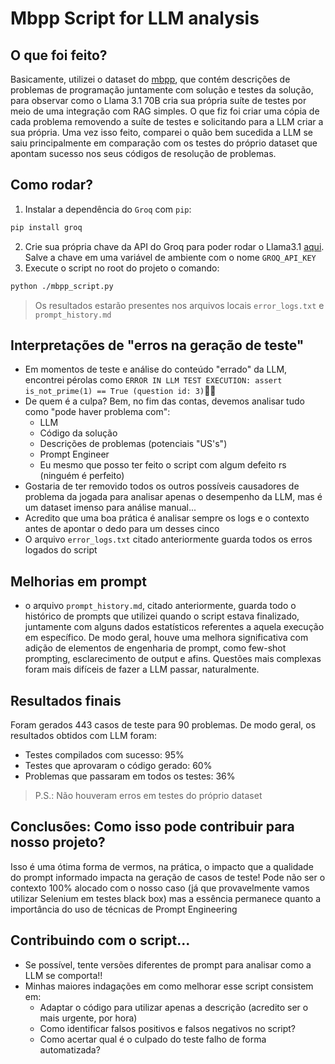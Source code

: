# Mbpp Script for LLM analysis

## O que foi feito?
Basicamente, utilizei o dataset do [mbpp](https://huggingface.co/datasets/google-research-datasets/mbpp), que contém descrições de problemas de programação juntamente com solução e testes da solução, para observar como o Llama 3.1 70B cria sua própria suíte de testes por meio de uma integração com RAG simples. O que fiz foi criar uma cópia de cada problema removendo a suíte de testes e solicitando para a LLM criar a sua própria. Uma vez isso feito, comparei o quão bem sucedida a LLM se saiu principalmente em comparação com os testes do próprio dataset que apontam sucesso nos seus códigos de resolução de problemas.

## Como rodar?
1. Instalar a dependência do `Groq` com `pip`:
```bash
pip install groq
```
2. Crie sua própria chave da API do Groq para poder rodar o Llama3.1 [aqui](https://console.groq.com/keys). Salve a chave em uma variável de ambiente com o nome `GROQ_API_KEY`
3. Execute o script no root do projeto o comando: 
```bash
python ./mbpp_script.py
```
> Os resultados estarão presentes nos arquivos locais `error_logs.txt` e `prompt_history.md`

## Interpretações de "erros na geração de teste"
- Em momentos de teste e análise do conteúdo "errado" da LLM, encontrei pérolas como `ERROR IN LLM TEST EXECUTION: assert is_not_prime(1) == True (question id: 3)`🤦‍♂️
- De quem é a culpa? Bem, no fim das contas, devemos analisar tudo como "pode haver problema com":
  - LLM
  - Código da solução
  - Descrições de problemas (potenciais "US's")
  - Prompt Engineer
  - Eu mesmo que posso ter feito o script com algum defeito rs (ninguém é perfeito)
- Gostaria de ter removido todos os outros possíveis causadores de problema da jogada para analisar apenas o desempenho da LLM, mas é um dataset imenso para análise manual...
- Acredito que uma boa prática é analisar sempre os logs e o contexto antes de apontar o dedo para um desses cinco
- O arquivo `error_logs.txt` citado anteriormente guarda todos os erros logados do script

## Melhorias em prompt
- o arquivo `prompt_history.md`, citado anteriormente, guarda todo o histórico de prompts que utilizei quando o script estava finalizado, juntamente com alguns dados estatísticos referentes a aquela execução em específico. De modo geral, houve uma melhora significativa com adição de elementos de engenharia de prompt, como few-shot prompting, esclarecimento de output e afins. Questões mais complexas foram mais difíceis de fazer a LLM passar, naturalmente.

## Resultados finais
Foram gerados 443 casos de teste para 90 problemas. De modo geral, os resultados obtidos com LLM foram:
- Testes compilados com sucesso: 95%
- Testes que aprovaram o código gerado: 60%
- Problemas que passaram em todos os testes: 36%
> P.S.: Não houveram erros em testes do próprio dataset

## Conclusões: Como isso pode contribuir para nosso projeto?
Isso é uma ótima forma de vermos, na prática, o impacto que a qualidade do prompt informado impacta na geração de casos de teste! Pode não ser o contexto 100% alocado com o nosso caso (já que provavelmente vamos utilizar Selenium em testes black box) mas a essência permanece quanto a importância do uso de técnicas de Prompt Engineering

## Contribuindo com o script...
- Se possível, tente versões diferentes de prompt para analisar como a LLM se comporta!!
- Minhas maiores indagações em como melhorar esse script consistem em:
  - Adaptar o código para utilizar apenas a descrição (acredito ser o mais urgente, por hora)
  - Como identificar falsos positivos e falsos negativos no script?
  - Como acertar qual é o culpado do teste falho de forma automatizada?